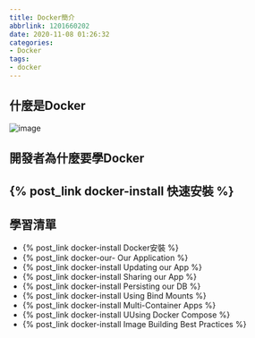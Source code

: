 ```yaml
---
title: Docker簡介
abbrlink: 1201660202
date: 2020-11-08 01:26:32
categories:
- Docker
tags:
- docker
---
```


## 什麼是Docker  
![image](/image/post/docker-logo.jpg)  


## 開發者為什麼要學Docker

## {% post_link docker-install 快速安裝 %}

## 學習清單   
+ {% post_link docker-install Docker安裝 %}  
+ {% post_link docker-our- Our Application %}  
+ {% post_link docker-install Updating our App %}  
+ {% post_link docker-install Sharing our App %}  
+ {% post_link docker-install Persisting our DB %}  
+ {% post_link docker-install Using Bind Mounts %}  
+ {% post_link docker-install Multi-Container Apps %}  
+ {% post_link docker-install UUsing Docker Compose %}  
+ {% post_link docker-install Image Building Best Practices %}
